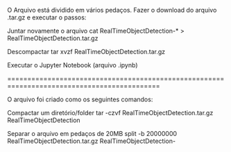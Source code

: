 O Arquivo está dividido em vários pedaços. Fazer o download do arquivo .tar.gz e executar o passos:

Juntar novamente o arquivo cat RealTimeObjectDetection-* > RealTimeObjectDetection.tar.gz

Descompactar tar xvzf RealTimeObjectDetection.tar.gz

Executar o Jupyter Notebook (arquivo .ipynb)

============================================================================================

O arquivo foi criado como os seguintes comandos:

Compactar um diretório/folder tar -czvf RealTimeObjectDetection.tar.gz RealTimeObjectDetection

Separar o arquivo em pedaços de 20MB split -b 20000000 RealTimeObjectDetection.tar.gz RealTimeObjectDetection-

